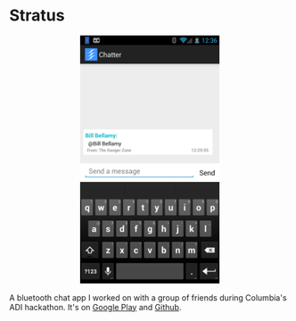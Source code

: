 # Stratus

<center><img width="250px" src="../../code/stratus/stratus.jpg"/></center>

A bluetooth chat app I worked on with a group of friends during Columbia's ADI hackathon. It's on [Google Play](https://play.google.com/store/apps/details?id=com.tolkein.stratus) and [Github](https://github.com/nlittlepoole/Chatter).

